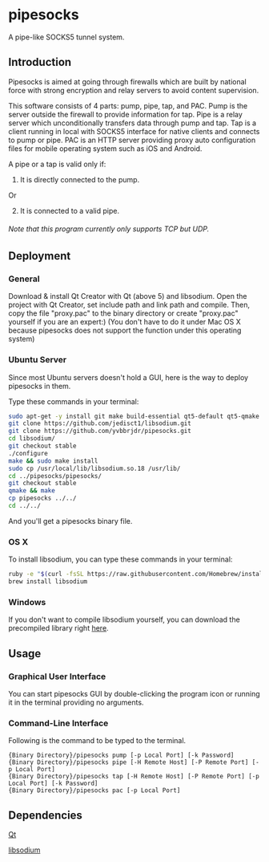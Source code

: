 # pipesocks
A pipe-like SOCKS5 tunnel system. 

## Introduction
Pipesocks is aimed at going through firewalls which are built by national force with strong encryption and relay servers to avoid content supervision. 

This software consists of 4 parts: pump, pipe, tap, and PAC. Pump is the server outside the firewall to provide information for tap. Pipe is a relay server which unconditionally transfers data through pump and tap. Tap is a client running in local with SOCKS5 interface for native clients and connects to pump or pipe. PAC is an HTTP server providing proxy auto configuration files for mobile operating system such as iOS and Android. 

A pipe or a tap is valid only if: 

1) It is directly connected to the pump. 

Or

2) It is connected to a valid pipe. 

###### Note that this program currently only supports TCP but UDP. 

## Deployment
### General
Download & install Qt Creator with Qt (above 5) and libsodium. Open the project with Qt Creator, set include path and link path and compile. Then, copy the file "proxy.pac" to the binary directory or create "proxy.pac" yourself if you are an expert:) (You don't have to do it under Mac OS X because pipesocks does not support the function under this operating system)

### Ubuntu Server
Since most Ubuntu servers doesn't hold a GUI, here is the way to deploy pipesocks in them. 

Type these commands in your terminal: 

```bash
sudo apt-get -y install git make build-essential qt5-default qt5-qmake
git clone https://github.com/jedisct1/libsodium.git
git clone https://github.com/yvbbrjdr/pipesocks.git
cd libsodium/
git checkout stable
./configure
make && sudo make install
sudo cp /usr/local/lib/libsodium.so.18 /usr/lib/
cd ../pipesocks/pipesocks/
git checkout stable
qmake && make
cp pipesocks ../../
cd ../../
```

And you'll get a pipesocks binary file. 

### OS X
To install libsodium, you can type these commands in your terminal: 

```bash
ruby -e "$(curl -fsSL https://raw.githubusercontent.com/Homebrew/install/master/install)" < /dev/null 2> /dev/null
brew install libsodium
```

### Windows
If you don't want to compile libsodium yourself, you can download the precompiled library right [here](https://download.libsodium.org/libsodium/releases/). 

## Usage
### Graphical User Interface
You can start pipesocks GUI by double-clicking the program icon or running it in the terminal providing no arguments. 

### Command-Line Interface
Following is the command to be typed to the terminal. 
```
{Binary Directory}/pipesocks pump [-p Local Port] [-k Password]
{Binary Directory}/pipesocks pipe [-H Remote Host] [-P Remote Port] [-p Local Port]
{Binary Directory}/pipesocks tap [-H Remote Host] [-P Remote Port] [-p Local Port] [-k Password]
{Binary Directory}/pipesocks pac [-p Local Port]
```

## Dependencies
[Qt](http://www.qt.io/)

[libsodium](https://download.libsodium.org/doc/)

